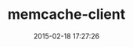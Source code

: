 ---
layout: post
title:  "memcache-client"
repo:   "mperham/memcache-client"
date:   2015-02-18 17:27:26
gemurl: http://github.com/mperham/memcache-client
---